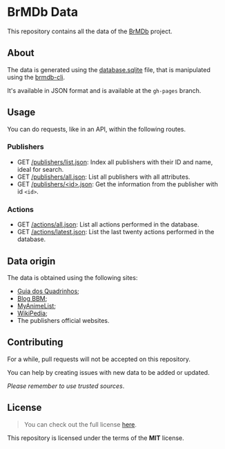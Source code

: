 # BrMDb Data

This repository contains all the data of the [BrMDb] project.

[BrMDb]: https://github.com/BrMDb

## About

The data is generated using the [database.sqlite](database.sqlite) file, that is manipulated using the [brmdb-cli].

It's available in JSON format and is available at the `gh-pages` branch.

[brmdb-cli]: https://github.com/BrMDb/brmdb-cli

## Usage

You can do requests, like in an API, within the following routes.

### Publishers

- GET [/publishers/list.json](https://brmdb.github.io/brmdb-data/publishers/list.json): Index all publishers with their ID and name, ideal for search.
- GET [/publishers/all.json](https://brmdb.github.io/brmdb-data/publishers/all.json): List all publishers with all attributes.
- GET [/publishers/&lt;id&gt;.json](https://brmdb.github.io/brmdb-data/publishers/1.json): Get the information from the publisher with id `<id>`.

### Actions

- GET [/actions/all.json](https://brmdb.github.io/brmdb-data/actions/all.json): List all actions performed in the database.
- GET [/actions/latest.json](https://brmdb.github.io/brmdb-data/actions/latest.json): List the last twenty actions performed in the database.

## Data origin

The data is obtained using the following sites:

- [Guia dos Quadrinhos](http://guiadosquadrinhos.com/);
- [Blog BBM](https://blogbbm.com/);
- [MyAnimeList](https://myanimelist.net/);
- [WikiPedia](https://www.wikipedia.org/);
- The publishers official websites.

## Contributing

For a while, pull requests will not be accepted on this repository.

You can help by creating issues with new data to be added or updated.

*Please remember to use trusted sources*.

## License

> You can check out the full license [here](LICENSE).

This repository is licensed under the terms of the **MIT** license.

